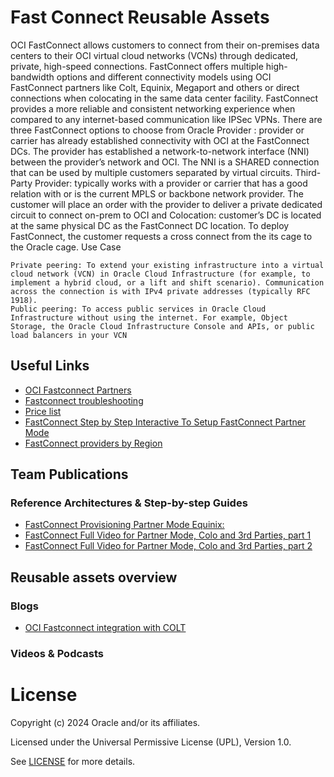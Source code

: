 # Fast Connect Reusable Assets

OCI FastConnect allows customers to connect from their on-premises data centers to their OCI virtual cloud networks (VCNs) through dedicated, private, high-speed connections. FastConnect offers multiple high-bandwidth options and different connectivity models using OCI FastConnect partners like Colt, Equinix, Megaport and others or direct connections when colocating in the same data center facility. FastConnect provides a more reliable and consistent networking experience when compared to any internet-based communication like IPSec VPNs. There are three FastConnect options to choose from Oracle Provider : provider or carrier has already established connectivity with OCI at the FastConnect DCs. The provider has established a network-to-network interface (NNI) between the provider’s network and OCI. The NNI is a SHARED connection that can be used by multiple customers separated by virtual circuits. Third-Party Provider: typically works with a provider or carrier that has a good relation with or is the current MPLS or backbone network provider. The customer will place an order with  the provider to deliver a private dedicated circuit to connect on-prem to OCI and Colocation: customer’s DC is located at the same physical DC as the FastConnect DC location. To deploy FastConnect, the customer requests a cross connect from the its cage to the Oracle cage.
Use Case

    Private peering: To extend your existing infrastructure into a virtual cloud network (VCN) in Oracle Cloud Infrastructure (for example, to implement a hybrid cloud, or a lift and shift scenario). Communication across the connection is with IPv4 private addresses (typically RFC 1918).
    Public peering: To access public services in Oracle Cloud Infrastructure without using the internet. For example, Object Storage, the Oracle Cloud Infrastructure Console and APIs, or public load balancers in your VCN



## Useful Links
- [OCI Fastconnect Partners](https://www.oracle.com/it/cloud/networking/fastconnect/providers/)
- [Fastconnect troubleshooting](https://www.ateam-oracle.com/post/fastconnect-troubleshooting)
- [Price list](https://www.oracle.com/cloud/price-list/#fastconnect)
- [FastConnect Step by Step Interactive To Setup FastConnect Partner Mode](http://docs.hol.vmware.com/hol-isim/hol-2021/hol-isim-player.htm?isim=hol-2296-01-ism_connecting_to_on-premises_environment.json)
- [FastConnect providers by Region](https://www.oracle.com/it/cloud/networking/fastconnect/providers/)

## Team Publications

### Reference Architectures & Step-by-step Guides

 - [FastConnect Provisioning Partner Mode Equinix:](https://www.youtube.com/watch?v=TezGaTjXxKQ)
 - [FastConnect Full Video for Partner Mode, Colo and 3rd Parties, part 1](https://www.youtube.com/watch?v=nI0J4RSpCCA)
 - [FastConnect Full Video for Partner Mode, Colo and 3rd Parties, part 2](https://www.youtube.com/watch?v=nI0J4RSpCCA)
 


## Reusable assets overview

 
### Blogs
 - [OCI Fastconnect integration with COLT](https://blogs.oracle.com/cloud-infrastructure/post/oracle-cloud-infrastructure-fastconnect-integration-with-colt) 



### Videos & Podcasts



# License

Copyright (c) 2024 Oracle and/or its affiliates.

Licensed under the Universal Permissive License (UPL), Version 1.0.

See [LICENSE](https://github.com/oracle-devrel/technology-engineering/blob/main/LICENSE) for more details.
